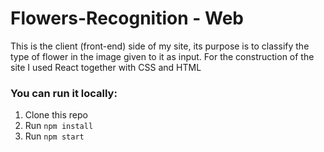 

# Flowers-Recognition - Web
This is the client (front-end) side of my site, its purpose is to classify the type of flower in the image given to it as input.
For the construction of the site I used React together with CSS and HTML 
<br>

### You can run it locally:
1. Clone this repo
2. Run `npm install`
3. Run `npm start`


